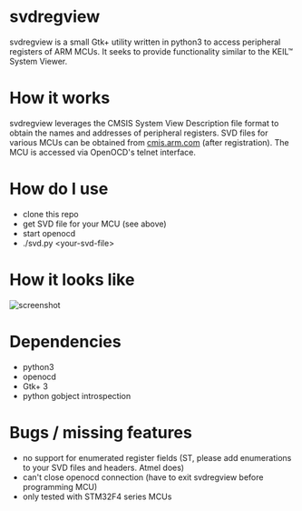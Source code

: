 svdregview
==========

svdregview is a small Gtk+ utility written in python3 to access peripheral registers of ARM 
MCUs. It seeks to provide functionality similar to the 
KEIL™ System Viewer.

# How it works
svdregview leverages the CMSIS System View Description file format to obtain 
the names and addresses of peripheral registers. SVD files for various 
MCUs can be obtained from [cmis.arm.com](http://cmsis.arm.com/) (after registration). 
The MCU is accessed via OpenOCD's telnet interface. 

# How do I use
 - clone this repo
 - get SVD file for your MCU (see above)
 - start openocd
 - ./svd.py &lt;your-svd-file&gt;

# How it looks like
![screenshot](screenshot.png?raw=true)

# Dependencies
 - python3
 - openocd
 - Gtk+ 3
 - python gobject introspection

# Bugs / missing features
 - no support for enumerated register fields (ST, please add enumerations to your SVD files and headers. Atmel does)
 - can't close openocd connection (have to exit svdregview before programming MCU)
 - only tested with STM32F4 series MCUs
